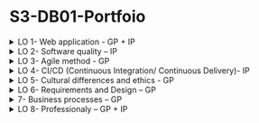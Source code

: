 # S3-DB01-Portfoio



<details><summary>LO 1- Web application - GP + IP</summary>
<p>


</p>
</details>



<details><summary>LO 2- Software quality – IP</summary>
<p>


</p>
</details>


<details><summary>LO 3- Agile method - GP</summary>
<p>


</p>
</details>


<details><summary>LO 4- CI/CD (Continuous Integration/ Continuous Delivery)- IP</summary>
<p>


</p>
</details>


<details><summary>LO 5- Cultural differences and ethics - GP</summary>
 
 
# Introduction:
 
 <p>
According to oxford dictionary the term itself contains layers and layers of description. Culture is wide multi aspect construct, that is layered and widened up and narrowed down like the layers of an onion.
 
<br/>
When browsing the results coming when searching the original definition of what is culture, the first observation is how many distinguished types of cultures there are.
<br/>
Work culture, communication culture, religious culture of a certain group, national culture, family culture and so on and so on.
 <br/>
 </p>
 <p>
The different aspects of culture only show one dimension of the construct, as the reality is that for each distinguished type of culture many subcultures branching out of it.
 </p>
 <p>

For example when talking about working culture, we can compare flat or hierarchical way of management, how ever that does not include the devotion to work culture aspect neither the equality or the money transparency aspects.
 </p>
 <p>
In the previous example I only diverted from one major aspect of culture to some of the subcultures that could come out of it, however a really important adding is that it does not include the level of it, e.g. there are country working culture, company, mangers, workers, and all the micro unique special cases cultures.
</p>

# Culture differences: 

<p>
I have come from and eastern culture (Syria) and have lived Dubai, Turkey, and lastly the Netehrlands. I have always loved to work with other cultures and learn how to emphasis with others. I have studied one-year European studies at HBO Zuid in maastricht which taught me a lot about culture differences.
 <br/>
Culture differences can vary from communication to moral and ethical aspects.
 </p>
each group collective behavior can turn into culture difference, e.g. the most bazar one is how intense the difference in communication between the political studies and the ICT study. 
<br/>The political studies way of communication is based on win or lose, with high emphasis on who own the negotiation (“even that sometimes it was just a discussion it turned to be a bargaining somehow”), however the communication with ICT students is more collaborative and focus more on filling the gaps and utilizing the individual talents in the group to optimize for a win/win situation.
<br/>
Culture differences can vary from two countries cultures to two communities or schools, tow neighborhoods, and sometimes two neighbors where each has a different family culture.

## My culture:

<p>
I have thrived and I hope that I will continue to thrive of collecting many small fragments of different cultures within me. 
 <br/>
I consider my self an inbetweener that can bridge some aspects of the Levant in the east with some of the west of Europe, adding to that, I have spent ten years changing countries since the war of syria started, which mostly I have spent within expats communities, which by itself is a global/diverse/rich/colorful culture that I belong partially to as well.
</p>


## Communications with respect to cultural differences in the group: 


<p>
I found it really important to set from the beginning a list of expectation, so I have asked to have a meeting where each one of us declared his expectation of how much effort/communication/semester-grade is expecting. 
 <br/>
 After that I have made sure that I communicate personally with each one individually, which gave the time and the opportunity to create a common understanding of the person, chosen terms and vocabulary and the level of directness.
 <br/>
 After that I have made sure that when I can I will try to highlight the understanding that anyone can object and that we will only move forward within reasonable unanimous agreement.
</p>

 
# The ethics of the software development:
### Introduction: 
<p>
 

 
 with more and more awareness about the enormous impact that software has on our lives, the topic to consider the moralities of our applications and the applications tactics is rising up and becoming a more needed consideration by the day.
 <br/>
In the last 20 years companies like Cambridge Analytica and Facebook, have been able to shape our world, many(including myself) will say not to the better but to the worse.
</p>

<p>
When software companies start to use the freedom of speech and exploit it with freedom or reach, we are never more exposed for foes more acknowledged and aware of our weaknesses than ever before, and reaching us inside our safe low guarded homes.
 <br/>
Not only private data companies are the threats, many shouts are calling for how easy it is for a handful of software engineers to switch governmental traffic sensors into monitoring surveillance agents.
 <br/>
</p>
The cases to prove the need to consider the morality and ethics of software development are endless and for the near future might(unfortunately) only to increase.
<br/>

# Ethical aspects in my work:


<p>
The ethical considerations related to the projects I am helping developing needs to stretch for what beyond the right now level of development, as it is too easy to overstep some consideration if it was not made out of clear rules, (black and white) type of rules.
 </p>

 <p>
 For the GP development we are working with PO that has its own agenda, like profit as a driving force for example.
 <br/>That could lead for the PO to ask for cross selling or up selling technics, through software solutions, an unethical approach will lead for increase in the consumerism behavior of the user without any consideration for sustainability for example and the balance between booth is not an easy task.
<br/>
</p>
For my IP project I am developing a marketing/management system that aims to help small-medium business to compete with the giants monopolies of the market. 
 <p>However to be able to compete with the monopolies of the market I might need to use some of their tactics. 
Here come the question, when is it okay to use a gun(when the user consider it righteous aim to use it). </p>

 <p>For example, when is it okay to use marketing strategies that increase consumerism aiming to switch costumers from Amazon to local business? 
I find the need to develop an ethical guideline and consideration is essential like never before at the moment, I enjoyed working and reading from TICT, sapiens and daytimes, the many articles related to the potential power of AI.  </p>

</details>


<details><summary>LO 6- Requirements and Design – GP</summary>
<p>

For the requirement and design, I started with Borga with library research and SOWT analysis that we included in the project plan, after that I went into the FoodHalen Amsterdam where they were using a similar system to the one asked by the PO and did field research.
 </p> 
 <p> 
I have asked some of the selling points in the Halen and the cashier and waiters about their experience with their system, after that, I have shared my findings with the team and together created a proposal design for the PO.
   </p>
   <p>
As we are working with scrum, the sprint review with PO always corrected and updated the acceptance criteria, that we iterated over our design sometimes and communicated with the PO through the email by the contact person Chandler during the sprints to check if our criteria is desirable by the PO. 

</p>
</details>


<details><summary>7- Business processes – GP</summary>
<p>


</p>
</details>


<details><summary>LO 8- Professionaly – GP + IP</summary>
<p>


</p>
</details>


